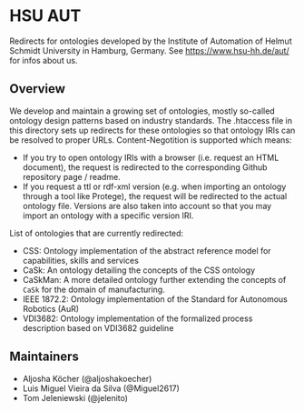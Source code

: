 # HSU AUT
Redirects for ontologies developed by the Institute of Automation of Helmut Schmidt University in Hamburg, Germany. See https://www.hsu-hh.de/aut/ for infos about us.

## Overview
We develop and maintain a growing set of ontologies, mostly so-called ontology design patterns based on industry standards. The .htaccess file in this directory sets up redirects for these ontologies so that ontology IRIs can be resolved to proper URLs.
Content-Negotition is supported which means:
- If you try to open ontology IRIs with a browser (i.e. request an HTML document), the request is redirected to the corresponding Github repository page / readme.
- If you request a ttl or rdf-xml version (e.g. when importing an ontology through a tool like Protege), the request will be redirected to the actual ontology file. Versions are also taken into account so that you may import an ontology with a specific version IRI.

List of ontologies that are currently redirected:
- CSS: Ontology implementation of the abstract reference model for capabilities, skills and services
- CaSk: An ontology detailing the concepts of the CSS ontology
- CaSkMan: A more detailed ontology further extending the concepts of `CaSk` for the domain of manufacturing.
- IEEE 1872.2: Ontology implementation of the Standard for Autonomous Robotics (AuR)
- VDI3682: Ontology implementation of the formalized process description based on VDI3682 guideline 


## Maintainers
- Aljosha Köcher (@aljoshakoecher)
- Luis Miguel Vieira da Silva (@Miguel2617)
- Tom Jeleniewski (@jelenito)
